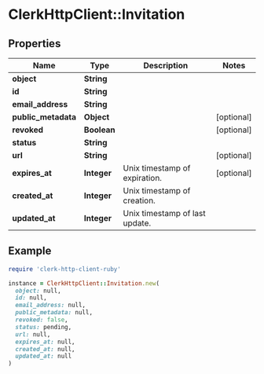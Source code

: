 # ClerkHttpClient::Invitation

## Properties

| Name | Type | Description | Notes |
| ---- | ---- | ----------- | ----- |
| **object** | **String** |  |  |
| **id** | **String** |  |  |
| **email_address** | **String** |  |  |
| **public_metadata** | **Object** |  | [optional] |
| **revoked** | **Boolean** |  | [optional] |
| **status** | **String** |  |  |
| **url** | **String** |  | [optional] |
| **expires_at** | **Integer** | Unix timestamp of expiration.  | [optional] |
| **created_at** | **Integer** | Unix timestamp of creation.  |  |
| **updated_at** | **Integer** | Unix timestamp of last update.  |  |

## Example

```ruby
require 'clerk-http-client-ruby'

instance = ClerkHttpClient::Invitation.new(
  object: null,
  id: null,
  email_address: null,
  public_metadata: null,
  revoked: false,
  status: pending,
  url: null,
  expires_at: null,
  created_at: null,
  updated_at: null
)
```

